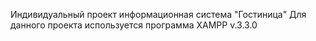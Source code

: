 Индивидуальный проект информационная система "Гостиница"
Для данного проекта используется программа XAMPP v.3.3.0
